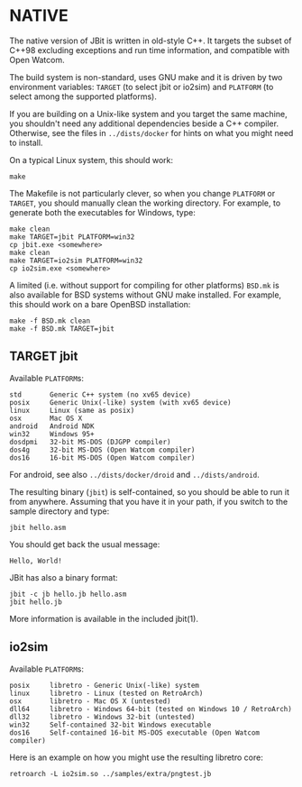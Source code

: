 NATIVE
======

The native version of JBit is written in old-style C++. It targets
the subset of C++98 excluding exceptions and run time information,
and compatible with Open Watcom.

The build system is non-standard, uses GNU make and it is driven by
two environment variables: `TARGET` (to select jbit or io2sim) and
`PLATFORM` (to select among the supported platforms).

If you are building on a Unix-like system and you target the same
machine, you shouldn't need any additional dependencies beside a C++
compiler. Otherwise, see the files in `../dists/docker` for hints on
what you might need to install.

On a typical Linux system, this should work:

	make

The Makefile is not particularly clever, so when you change `PLATFORM`
or `TARGET`, you should manually clean the working directory. For
example, to generate both the executables for Windows, type:

	make clean
	make TARGET=jbit PLATFORM=win32
	cp jbit.exe <somewhere>
	make clean
	make TARGET=io2sim PLATFORM=win32
	cp io2sim.exe <somewhere>

A limited (i.e. without support for compiling for other platforms)
`BSD.mk` is also available for BSD systems without GNU make installed.
For example, this should work on a bare OpenBSD installation:

	make -f BSD.mk clean
	make -f BSD.mk TARGET=jbit

## TARGET jbit

Available `PLATFORM`s:

	std       Generic C++ system (no xv65 device)
	posix     Generic Unix(-like) system (with xv65 device)
	linux     Linux (same as posix)
	osx       Mac OS X
	android   Android NDK
	win32     Windows 95+
	dosdpmi   32-bit MS-DOS (DJGPP compiler)
	dos4g     32-bit MS-DOS (Open Watcom compiler)
	dos16     16-bit MS-DOS (Open Watcom compiler)

For android, see also `../dists/docker/droid` and `../dists/android`.

The resulting binary (`jbit`) is self-contained, so you should be able to
run it from anywhere.  Assuming that you have it in your path, if you
switch to the sample directory and type:

	jbit hello.asm

You should get back the usual message:

	Hello, World!

JBit has also a binary format:

	jbit -c jb hello.jb hello.asm
	jbit hello.jb

More information is available in the included jbit(1).

## io2sim

Available `PLATFORM`s:

	posix     libretro - Generic Unix(-like) system
	linux     libretro - Linux (tested on RetroArch)
	osx       libretro - Mac OS X (untested)
	dll64     libretro - Windows 64-bit (tested on Windows 10 / RetroArch)
	dll32     libretro - Windows 32-bit (untested)
	win32     Self-contained 32-bit Windows executable
	dos16     Self-contained 16-bit MS-DOS executable (Open Watcom compiler)

Here is an example on how you might use the resulting libretro core:

	retroarch -L io2sim.so ../samples/extra/pngtest.jb
